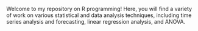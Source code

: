 Welcome to my repository on R programming! Here, you will find a variety of work on various statistical and data analysis techniques, including time series analysis and forecasting, linear regression analysis, and ANOVA.
